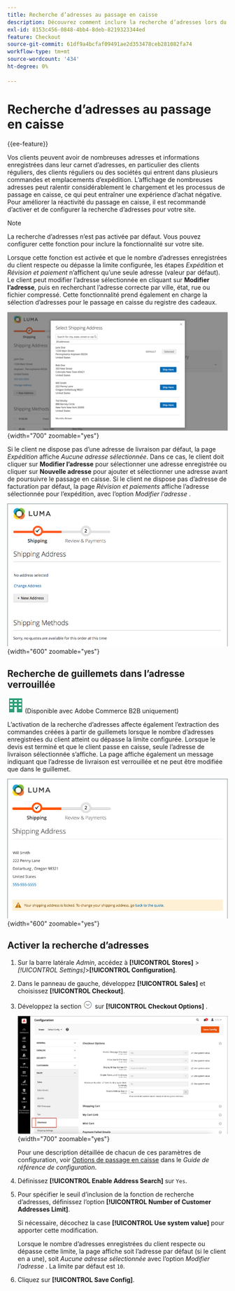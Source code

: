 ```yaml
---
title: Recherche d’adresses au passage en caisse
description: Découvrez comment inclure la recherche d’adresses lors du passage en caisse dans votre boutique.
exl-id: 8153c456-0848-4bb4-8deb-8219323344ed
feature: Checkout
source-git-commit: 61df9a4bcfaf09491ae2d353478ceb281082fa74
workflow-type: tm+mt
source-wordcount: '434'
ht-degree: 0%

---
```


# Recherche d’adresses au passage en caisse

{{ee-feature}}

Vos clients peuvent avoir de nombreuses adresses et informations enregistrées dans leur carnet d’adresses, en particulier des clients réguliers, des clients réguliers ou des sociétés qui entrent dans plusieurs commandes et emplacements d’expédition. L’affichage de nombreuses adresses peut ralentir considérablement le chargement et les processus de passage en caisse, ce qui peut entraîner une expérience d’achat négative. Pour améliorer la réactivité du passage en caisse, il est recommandé d’activer et de configurer la recherche d’adresses pour votre site.

>[!NOTE]
>
>La recherche d’adresses n’est pas activée par défaut. Vous pouvez configurer cette fonction pour inclure la fonctionnalité sur votre site.

Lorsque cette fonction est activée et que le nombre d’adresses enregistrées du client respecte ou dépasse la limite configurée, les étapes _Expédition_ et _Révision et paiement_ n’affichent qu’une seule adresse (valeur par défaut). Le client peut modifier l’adresse sélectionnée en cliquant sur **Modifier l’adresse**, puis en recherchant l’adresse correcte par ville, état, rue ou fichier compressé. Cette fonctionnalité prend également en charge la sélection d’adresses pour le passage en caisse du registre des cadeaux.

![Passage en caisse avec adresses de livraison enregistrées affichées](./assets/storefront-checkout-address-search.png){width="700" zoomable="yes"}

Si le client ne dispose pas d’une adresse de livraison par défaut, la page _Expédition_ affiche _Aucune adresse sélectionnée_. Dans ce cas, le client doit cliquer sur **Modifier l’adresse** pour sélectionner une adresse enregistrée ou cliquer sur **Nouvelle adresse** pour ajouter et sélectionner une adresse avant de poursuivre le passage en caisse. Si le client ne dispose pas d’adresse de facturation par défaut, la page _Révision et paiements_ affiche l’adresse sélectionnée pour l’expédition, avec l’option _Modifier l’adresse_ .

![Passage en caisse sans message sélectionné d’adresse](./assets/storefront-checkout-address-search-no-default.png){width="600" zoomable="yes"}

## Recherche de guillemets dans l’adresse verrouillée

![Adobe Commerce B2B](../assets/b2b.svg) (Disponible avec Adobe Commerce B2B uniquement)

L’activation de la recherche d’adresses affecte également l’extraction des commandes créées à partir de guillemets lorsque le nombre d’adresses enregistrées du client atteint ou dépasse la limite configurée. Lorsque le devis est terminé et que le client passe en caisse, seule l’adresse de livraison sélectionnée s’affiche. La page affiche également un message indiquant que l’adresse de livraison est verrouillée et ne peut être modifiée que dans le guillemet.

![Adresse de livraison verrouillée pour un guillemet](./assets/quote-checkout-shipping-address-locked.png){width="600" zoomable="yes"}

## Activer la recherche d’adresses

1. Sur la barre latérale _Admin_, accédez à **[!UICONTROL Stores]** > _[!UICONTROL Settings]_>**[!UICONTROL Configuration]**.

1. Dans le panneau de gauche, développez **[!UICONTROL Sales]** et choisissez **[!UICONTROL Checkout]**.

1. Développez la section ![Sélecteur d’extension](../assets/icon-display-expand.png) sur **[!UICONTROL Checkout Options]** .

   ![Configuration - Options de passage en caisse](./assets/checkout-checkout-options.png){width="700" zoomable="yes"}

   Pour une description détaillée de chacun de ces paramètres de configuration, voir [Options de passage en caisse](../configuration-reference/sales/checkout.md#checkout-options) dans le _Guide de référence de configuration_.

1. Définissez **[!UICONTROL Enable Address Search]** sur `Yes`.

1. Pour spécifier le seuil d’inclusion de la fonction de recherche d’adresses, définissez l’option **[!UICONTROL Number of Customer Addresses Limit]**.

   Si nécessaire, décochez la case **[!UICONTROL Use system value]** pour apporter cette modification.

   Lorsque le nombre d’adresses enregistrées du client respecte ou dépasse cette limite, la page affiche soit l’adresse par défaut (si le client en a une), soit _Aucune adresse sélectionnée_ avec l’option _Modifier l’adresse_ . La limite par défaut est `10`.

1. Cliquez sur **[!UICONTROL Save Config]**.

